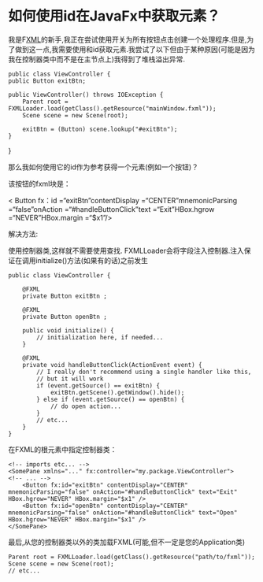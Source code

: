 

# 如何使用id在JavaFx中获取元素？

我是F[XML](https://codeday.me/tag/XML)的新手,我正在尝试使用开关为所有按钮点击创建一个处理程序.但是,为了做到这一点,我需要使用和id获取元素.我尝试了以下但由于某种原因(可能是因为我在控制器类中而不是在主节点上)我得到了堆栈溢出异常.



```
public class ViewController {
public Button exitBtn;

public ViewController() throws IOException {
    Parent root = FXMLLoader.load(getClass().getResource("mainWindow.fxml"));
    Scene scene = new Scene(root);

    exitBtn = (Button) scene.lookup("#exitBtn");
}
```

}

那么我如何使用它的id作为参考获得一个元素(例如一个按钮)？

该按钮的fxml块是：

< Button fx：id =“exitBtn”contentDisplay =“CENTER”mnemonicParsing =“false”onAction =“#handleButtonClick”text =“Exit”HBox.hgrow =“NEVER”HBox.margin =“$x1”/>

解决方法:

使用控制器类,这样就不需要使用查找. FXMLLoader会将字段注入控制器.注入保证在调用initialize()方法(如果有的话)之前发生



```
public class ViewController {

    @FXML
    private Button exitBtn ;

    @FXML
    private Button openBtn ;

    public void initialize() {
        // initialization here, if needed...
    }

    @FXML
    private void handleButtonClick(ActionEvent event) {
        // I really don't recommend using a single handler like this,
        // but it will work
        if (event.getSource() == exitBtn) {
            exitBtn.getScene().getWindow().hide();
        } else if (event.getSource() == openBtn) {
            // do open action...
        }
        // etc...
    }
}
```

在FXML的根元素中指定控制器类：



```
<!-- imports etc... -->
<SomePane xmlns="..." fx:controller="my.package.ViewController">
<!-- ... -->
    <Button fx:id="exitBtn" contentDisplay="CENTER" mnemonicParsing="false" onAction="#handleButtonClick" text="Exit" HBox.hgrow="NEVER" HBox.margin="$x1" />
    <Button fx:id="openBtn" contentDisplay="CENTER" mnemonicParsing="false" onAction="#handleButtonClick" text="Open" HBox.hgrow="NEVER" HBox.margin="$x1" />
</SomePane>
```

最后,从您的控制器类以外的类加载FXML(可能,但不一定是您的Application类)



```
Parent root = FXMLLoader.load(getClass().getResource("path/to/fxml"));
Scene scene = new Scene(root);   
// etc...     
```